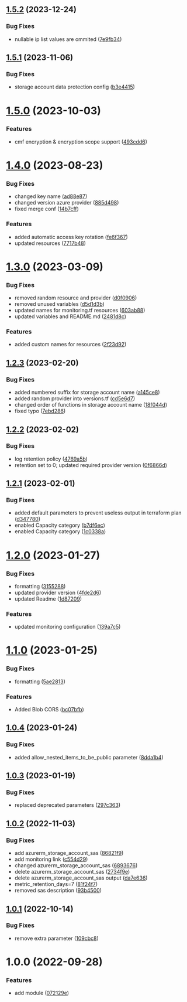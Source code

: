 ## [1.5.2](https://github.com/data-platform-hq/terraform-azurerm-storage-account/compare/v1.5.1...v1.5.2) (2023-12-24)


### Bug Fixes

* nullable ip list values are ommited ([7e9fb34](https://github.com/data-platform-hq/terraform-azurerm-storage-account/commit/7e9fb34d2f067ae229cf6a30a4c066f3f627a50e))

## [1.5.1](https://github.com/data-platform-hq/terraform-azurerm-storage-account/compare/v1.5.0...v1.5.1) (2023-11-06)


### Bug Fixes

* storage account data protection config ([b3e4415](https://github.com/data-platform-hq/terraform-azurerm-storage-account/commit/b3e4415fd040c95d1bb6f118cd36e9fcdb8a102b))

# [1.5.0](https://github.com/data-platform-hq/terraform-azurerm-storage-account/compare/v1.4.0...v1.5.0) (2023-10-03)


### Features

* cmf encryption & encryption scope support ([493cdd6](https://github.com/data-platform-hq/terraform-azurerm-storage-account/commit/493cdd641dc4e6368127dbbc9a6c87660f3b847f))

# [1.4.0](https://github.com/data-platform-hq/terraform-azurerm-storage-account/compare/v1.3.0...v1.4.0) (2023-08-23)


### Bug Fixes

* changed key name ([ad88e87](https://github.com/data-platform-hq/terraform-azurerm-storage-account/commit/ad88e877241fa0b037a37dd06260f3ecc1160f3d))
* changed version azure provider ([885d498](https://github.com/data-platform-hq/terraform-azurerm-storage-account/commit/885d498c81f5cc3090803ae56ff154cafaf4d6bf))
* fixed merge conf ([14b7cff](https://github.com/data-platform-hq/terraform-azurerm-storage-account/commit/14b7cff850382e9ab416056d9a9093bff3f6fd25))


### Features

* added automatic access key rotation ([fe6f367](https://github.com/data-platform-hq/terraform-azurerm-storage-account/commit/fe6f367fb5dfa83193350506fa7b2720515e36b7))
* updated resources ([7717b48](https://github.com/data-platform-hq/terraform-azurerm-storage-account/commit/7717b487dba2dfe75943f8e33a46c4c0a0c6dbb3))

# [1.3.0](https://github.com/data-platform-hq/terraform-azurerm-storage-account/compare/v1.2.3...v1.3.0) (2023-03-09)


### Bug Fixes

* removed random resource and provider ([d0f0906](https://github.com/data-platform-hq/terraform-azurerm-storage-account/commit/d0f09065859a1aad624085ebeaca8c465a40ac10))
* removed unused variables ([d5d1d3b](https://github.com/data-platform-hq/terraform-azurerm-storage-account/commit/d5d1d3b91328c4cd49e67a6027861830833a0181))
* updated names for monitoring.tf resources ([603ab88](https://github.com/data-platform-hq/terraform-azurerm-storage-account/commit/603ab88dad2ab2178612055df247834ce6ab4c17))
* updated variables and README.md ([2481d8c](https://github.com/data-platform-hq/terraform-azurerm-storage-account/commit/2481d8cf1f5cc6d0064a1d3835674642ff9b137a))


### Features

* added custom names for resources ([2f23d92](https://github.com/data-platform-hq/terraform-azurerm-storage-account/commit/2f23d92c693a8724308ddc873bf96b923c980bae))

## [1.2.3](https://github.com/data-platform-hq/terraform-azurerm-storage-account/compare/v1.2.2...v1.2.3) (2023-02-20)


### Bug Fixes

* added numbered suffix for storage account name ([a145ce8](https://github.com/data-platform-hq/terraform-azurerm-storage-account/commit/a145ce889351d9d0c6aa9639eb0dfe3a0607354e))
* added random provider into versions.tf ([cd5e6d7](https://github.com/data-platform-hq/terraform-azurerm-storage-account/commit/cd5e6d746ba2291e7558265932d1a05ceaaa20ff))
* changed order of functions in storage account name ([18f044d](https://github.com/data-platform-hq/terraform-azurerm-storage-account/commit/18f044d1ddaad1e0fd2a8bbc57ba53718d185a48))
* fixed typo ([7ebd286](https://github.com/data-platform-hq/terraform-azurerm-storage-account/commit/7ebd2864cd0b58858a5736f8e2e30affce2bbeaf))

## [1.2.2](https://github.com/data-platform-hq/terraform-azurerm-storage-account/compare/v1.2.1...v1.2.2) (2023-02-02)


### Bug Fixes

* log retention policy ([4769a5b](https://github.com/data-platform-hq/terraform-azurerm-storage-account/commit/4769a5ba298e23ba5579fc7e36fbf14f290c9b3d))
* retention set to 0; updated required provider version ([0f6866d](https://github.com/data-platform-hq/terraform-azurerm-storage-account/commit/0f6866d5c27bd76060f381d4c682f3524e97fd7b))

## [1.2.1](https://github.com/data-platform-hq/terraform-azurerm-storage-account/compare/v1.2.0...v1.2.1) (2023-02-01)


### Bug Fixes

* added default parameters to prevent useless output in terraform plan ([d347780](https://github.com/data-platform-hq/terraform-azurerm-storage-account/commit/d347780954a0ed7cc0f2004f014aaae5a394fdc4))
* enabled Capacity category ([b7df6ec](https://github.com/data-platform-hq/terraform-azurerm-storage-account/commit/b7df6ec88c6d8318ad63c073ff05646b1309467b))
* enabled Capacity category ([1c0338a](https://github.com/data-platform-hq/terraform-azurerm-storage-account/commit/1c0338aed11f4dcca047a291acd073005d8f343e))

# [1.2.0](https://github.com/data-platform-hq/terraform-azurerm-storage-account/compare/v1.1.0...v1.2.0) (2023-01-27)


### Bug Fixes

* formatting ([3155288](https://github.com/data-platform-hq/terraform-azurerm-storage-account/commit/31552887f4c87ea135cb2bd4091ece637668afee))
* updated provider version ([4fde2d6](https://github.com/data-platform-hq/terraform-azurerm-storage-account/commit/4fde2d6d5e52d96efd60dfeba42d3e4b90d07d06))
* updated Readme ([1d87209](https://github.com/data-platform-hq/terraform-azurerm-storage-account/commit/1d87209abf67c02ce51bffdb1609a711bc499800))


### Features

* updated monitoring configuration ([139a7c5](https://github.com/data-platform-hq/terraform-azurerm-storage-account/commit/139a7c5d209afb4f5a81a6bc00e278df2dae1634))

# [1.1.0](https://github.com/data-platform-hq/terraform-azurerm-storage-account/compare/v1.0.4...v1.1.0) (2023-01-25)


### Bug Fixes

* formatting ([5ae2813](https://github.com/data-platform-hq/terraform-azurerm-storage-account/commit/5ae281350ed4ed4c4c097979cd6760cad1dfc4bd))


### Features

* Added Blob CORS ([bc07bfb](https://github.com/data-platform-hq/terraform-azurerm-storage-account/commit/bc07bfb4b87e314c2fde48cdadef232dfae2736d))

## [1.0.4](https://github.com/data-platform-hq/terraform-azurerm-storage-account/compare/v1.0.3...v1.0.4) (2023-01-24)


### Bug Fixes

* added allow_nested_items_to_be_public parameter ([8dda1b4](https://github.com/data-platform-hq/terraform-azurerm-storage-account/commit/8dda1b4d06400f9ba09d6a388933da5e8fd03205))

## [1.0.3](https://github.com/data-platform-hq/terraform-azurerm-storage-account/compare/v1.0.2...v1.0.3) (2023-01-19)


### Bug Fixes

* replaced deprecated parameters ([297c363](https://github.com/data-platform-hq/terraform-azurerm-storage-account/commit/297c3634cf993afb6a8179ed42f3d7d511b77431))

## [1.0.2](https://github.com/data-platform-hq/terraform-azurerm-storage-account/compare/v1.0.1...v1.0.2) (2022-11-03)


### Bug Fixes

* add azurerm_storage_account_sas ([86821f9](https://github.com/data-platform-hq/terraform-azurerm-storage-account/commit/86821f994c2ef740b0c50b81b3e77cbf5ba68171))
* add monitoring link ([c554d29](https://github.com/data-platform-hq/terraform-azurerm-storage-account/commit/c554d29c6e9603dbccb279e3d9bb86649280290a))
* changed azurerm_storage_account_sas ([6893676](https://github.com/data-platform-hq/terraform-azurerm-storage-account/commit/68936761025c62db80aa9d0f3541b7ba9b523e63))
* delete azurerm_storage_account_sas ([2734f9e](https://github.com/data-platform-hq/terraform-azurerm-storage-account/commit/2734f9e7d2ccdd3641410e2a856b7117bd365634))
* delete azurerm_storage_account_sas output ([da7e636](https://github.com/data-platform-hq/terraform-azurerm-storage-account/commit/da7e636af24da48f032c6aee2f35966f20446fee))
* metric_retention_days=7 ([81f24f7](https://github.com/data-platform-hq/terraform-azurerm-storage-account/commit/81f24f78405b36a9566f91b125ef6d991886cd57))
* removed sas description ([93b4500](https://github.com/data-platform-hq/terraform-azurerm-storage-account/commit/93b45008147b2961af1d52686f7dda75d530b7be))

## [1.0.1](https://github.com/data-platform-hq/terraform-azurerm-storage-account/compare/v1.0.0...v1.0.1) (2022-10-14)


### Bug Fixes

* remove extra parameter ([109cbc8](https://github.com/data-platform-hq/terraform-azurerm-storage-account/commit/109cbc861e683cd0851fc182ebc6464c7d930dbb))

# 1.0.0 (2022-09-28)


### Features

* add module ([072129e](https://github.com/data-platform-hq/terraform-azurerm-storage-account/commit/072129ebbfb4e3a6ea76fae7e2352d6bd0554a5b))
